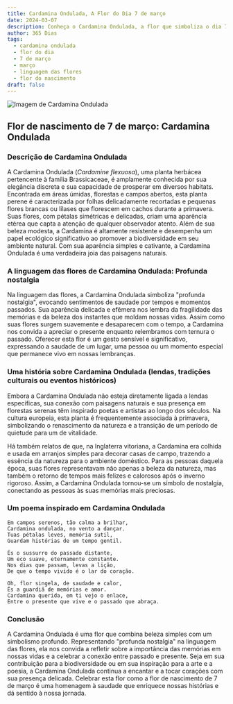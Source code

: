 ```yaml
---
title: Cardamina Ondulada, A Flor do Dia 7 de março
date: 2024-03-07
description: Conheça o Cardamina Ondulada, a flor que simboliza o dia 7 de março e seu significado 'Profunda nostalgia'. Explore a beleza e o simbolismo desta flor encantadora.
author: 365 Dias
tags:
  - cardamina ondulada
  - flor do dia
  - 7 de março
  - março
  - linguagem das flores
  - flor do nascimento
draft: false
---
```


![Imagem de Cardamina Ondulada](https://cdn.pixabay.com/photo/2020/05/16/20/52/forest-cress-5179218_1280.jpg#center)


## Flor de nascimento de 7 de março: Cardamina Ondulada

### Descrição de Cardamina Ondulada

A Cardamina Ondulada (_Cardamine flexuosa_), uma planta herbácea pertencente à família Brassicaceae, é amplamente conhecida por sua elegância discreta e sua capacidade de prosperar em diversos habitats. Encontrada em áreas úmidas, florestas e campos abertos, esta planta perene é caracterizada por folhas delicadamente recortadas e pequenas flores brancas ou lilases que florescem em cachos durante a primavera. Suas flores, com pétalas simétricas e delicadas, criam uma aparência etérea que capta a atenção de qualquer observador atento. Além de sua beleza modesta, a Cardamina é altamente resistente e desempenha um papel ecológico significativo ao promover a biodiversidade em seu ambiente natural. Com sua aparência simples e cativante, a Cardamina Ondulada é uma verdadeira joia das paisagens naturais.

### A linguagem das flores de Cardamina Ondulada: Profunda nostalgia

Na linguagem das flores, a Cardamina Ondulada simboliza "profunda nostalgia", evocando sentimentos de saudade por tempos e momentos passados. Sua aparência delicada e efêmera nos lembra da fragilidade das memórias e da beleza dos instantes que moldam nossas vidas. Assim como suas flores surgem suavemente e desaparecem com o tempo, a Cardamina nos convida a apreciar o presente enquanto relembramos com ternura o passado. Oferecer esta flor é um gesto sensível e significativo, expressando a saudade de um lugar, uma pessoa ou um momento especial que permanece vivo em nossas lembranças.

### Uma história sobre Cardamina Ondulada (lendas, tradições culturais ou eventos históricos)

Embora a Cardamina Ondulada não esteja diretamente ligada a lendas específicas, sua conexão com paisagens naturais e sua presença em florestas serenas têm inspirado poetas e artistas ao longo dos séculos. Na cultura europeia, esta planta é frequentemente associada à primavera, simbolizando o renascimento da natureza e a transição de um período de quietude para um de vitalidade.

Há também relatos de que, na Inglaterra vitoriana, a Cardamina era colhida e usada em arranjos simples para decorar casas de campo, trazendo a essência da natureza para o ambiente doméstico. Para as pessoas daquela época, suas flores representavam não apenas a beleza da natureza, mas também o retorno de tempos mais felizes e calorosos após o inverno rigoroso. Assim, a Cardamina Ondulada tornou-se um símbolo de nostalgia, conectando as pessoas às suas memórias mais preciosas.

### Um poema inspirado em Cardamina Ondulada

```
Em campos serenos, tão calma a brilhar,  
Cardamina ondulada, no vento a dançar.  
Tuas pétalas leves, memória sutil,  
Guardam histórias de um tempo gentil.  

És o sussurro do passado distante,  
Um eco suave, eternamente constante.  
Nos dias que passam, levas a lição,  
De que o tempo vivido é o lar do coração.  

Oh, flor singela, de saudade e calor,  
És a guardiã de memórias e amor.  
Cardamina querida, em ti vejo o enlace,  
Entre o presente que vive e o passado que abraça.
```

### Conclusão

A Cardamina Ondulada é uma flor que combina beleza simples com um simbolismo profundo. Representando "profunda nostalgia" na linguagem das flores, ela nos convida a refletir sobre a importância das memórias em nossas vidas e a celebrar a conexão entre passado e presente. Seja em sua contribuição para a biodiversidade ou em sua inspiração para a arte e a poesia, a Cardamina Ondulada continua a encantar e a tocar corações com sua presença delicada. Celebrar esta flor como a flor de nascimento de 7 de março é uma homenagem à saudade que enriquece nossas histórias e dá sentido à nossa jornada.